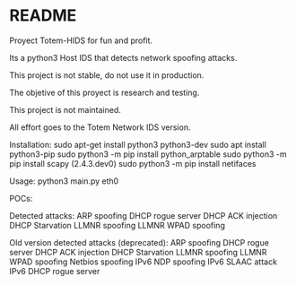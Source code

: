 # README
Proyect Totem-HIDS for fun and profit.


Its a python3 Host IDS that detects network spoofing attacks.


This project is not stable, do not use it in production.


The objetive of this proyect is research and testing.


This project is not maintained.


All effort goes to the Totem Network IDS version.


Installation:
sudo apt-get install python3 python3-dev
sudo apt install python3-pip
sudo python3 -m pip install python_arptable
sudo python3 -m pip install scapy (2.4.3.dev0)
sudo python3 -m pip install netifaces

Usage:
python3 main.py eth0

POCs:



Detected attacks:
ARP spoofing
DHCP rogue server
DHCP ACK injection
DHCP Starvation
LLMNR spoofing
LLMNR WPAD spoofing

Old version detected attacks (deprecated):
ARP spoofing
DHCP rogue server
DHCP ACK injection
DHCP Starvation
LLMNR spoofing
LLMNR WPAD spoofing
Netbios spoofing
IPv6 NDP spoofing
IPv6 SLAAC attack
IPv6 DHCP rogue server




